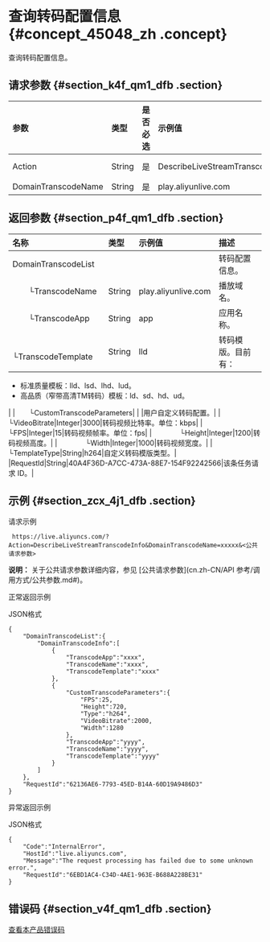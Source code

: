 # 查询转码配置信息 {#concept_45048_zh .concept}

查询转码配置信息。

## 请求参数 {#section_k4f_qm1_dfb .section}

|参数|类型|是否必选|示例值|描述|
|:-|:-|:---|:--|:-|
|Action|String|是|DescribeLiveStreamTranscodeInfo|系统规定参数。取值：DescribeLiveStreamTranscodeInfo|
|DomainTranscodeName|String|是|play.aliyunlive.com|您的加速域名。|

## 返回参数 {#section_p4f_qm1_dfb .section}

|名称|类型|示例值|描述|
|:-|:-|:--|:-|
|DomainTranscodeList| | |转码配置信息。|
|  └TranscodeName|String|play.aliyunlive.com|播放域名。|
|  └TranscodeApp|String|app|应用名称。|
|  └TranscodeTemplate|String|lld| 转码模版。目前有：

 -   标准质量模板：lld、lsd、lhd、lud。
-   高品质（窄带高清TM转码）模板：ld、sd、hd、ud。

 |
|  └CustomTranscodeParameters| | |用户自定义转码配置。|
|    └VideoBitrate|Integer|3000|转码视频比特率。单位：kbps|
|    └FPS|Integer|15|转码视频帧率。单位：fps|
|    └Height|Integer|1200|转码视频高度。|
|    └Width|Integer|1000|转码视频宽度。|
|    └TemplateType|String|h264|自定义转码模版类型。|
|RequestId|String|40A4F36D-A7CC-473A-88E7-154F92242566|该条任务请求 ID。|

## 示例 {#section_zcx_4j1_dfb .section}

请求示例

```
 https://live.aliyuncs.com/?Action=DescribeLiveStreamTranscodeInfo&DomainTranscodeName=xxxxx&<公共请求参数>
```

**说明：** 关于公共请求参数详细内容，参见 [公共请求参数](cn.zh-CN/API 参考/调用方式/公共参数.md#)。

正常返回示例

JSON格式

```
{
    "DomainTranscodeList":{
        "DomainTranscodeInfo":[
            {
                "TranscodeApp":"xxxx",
                "TranscodeName":"xxxx",
                "TranscodeTemplate":"xxxx"
            },
            {
                "CustomTranscodeParameters":{
                    "FPS":25,
                    "Height":720,
                    "Type":"h264",
                    "VideoBitrate":2000,
                    "Width":1280
                },
                "TranscodeApp":"yyyy",
                "TranscodeName":"yyyy",
                "TranscodeTemplate":"yyyy"
            }
        ]
    },
    "RequestId":"62136AE6-7793-45ED-B14A-60D19A9486D3"
}
```

异常返回示例

JSON格式

```
{
    "Code":"InternalError",
    "HostId":"live.aliyuncs.com",
    "Message":"The request processing has failed due to some unknown error.",
    "RequestId":"6EBD1AC4-C34D-4AE1-963E-B688A228BE31"
}
```

## 错误码 {#section_v4f_qm1_dfb .section}

[查看本产品错误码](https://error-center.aliyun.com/status/product/live)

